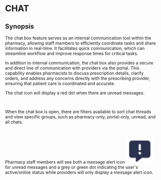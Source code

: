 # CHAT

## Synopsis

The chat box feature serves as an internal communication tool within the pharmacy, allowing staff members to efficiently coordinate tasks and share information in real-time. It facilitates quick communication, which can streamline workflow and improve response times for critical tasks.

In addition to internal communication, the chat box also provides a secure and direct line of communication with providers via the portal. This capability enables pharmacists to discuss prescription details, clarify orders, and address any concerns directly with the prescribing provider, ensuring that patient care is coordinated and accurate.

The chat icon will display a red dot when there are unread messages.

<figure><img src="https://lh7-rt.googleusercontent.com/docsz/AD_4nXdrdVVlWRlGYmnioQ1fzhRd3j8GEiwaBBf6ejr7cogA6WVqXJ7VdrEtlYxzE1agXZWJXqbbRzOCIsuL7QvI8oaq-VzZVuPmIoc5n9okoiVLmisiQvccW7UIH2o_KtM43sN43j5aG7cabKdRiGX5F6BF4T6P?key=0sXz9STCrneE2Hj7DjmDTA" alt=""><figcaption></figcaption></figure>

When the chat box is open, there are filters available to sort chat threads and view specific groups, such as pharmacy-only, portal-only, unread, and all chats.

<figure><img src="https://lh7-rt.googleusercontent.com/docsz/AD_4nXe4YblQ5N2O0k9UDAvp6jRjR8ZLkTgYGsSNVDBo6SIub8f1iGK7T757VuCa5Z9DpVQIV0UCLP-zleSG3t86o9bGpI294nRpbfBezITopuTxE6sQDjRmcgyH3uYbipj6vni8t70anLqcyzRQz9RxMKLhyMPl?key=0sXz9STCrneE2Hj7DjmDTA" alt="" width="375"><figcaption></figcaption></figure>

Pharmacy staff members will see both a message alert icon <img src=".gitbook/assets/image (574).png" alt="" data-size="line"> for unread messages and a grey or green dot indicating the user's active/online status while providers will only display a message alert icon.

<figure><img src="https://lh7-rt.googleusercontent.com/docsz/AD_4nXdhNkf2NetAOl5D8yb2-Ug1RnPMPXhTcvgCndHjIhqaTAYxjeHR7uCTneSx00_Dq-YE3sex-WrU9WYPd6AB93mFUVGRbvZP1Ztgyu0AwM4dhILt5qP8O_ivXfwBzYDw3Max1gE9H7w2Tox4q9cYPd9uNOYU?key=0sXz9STCrneE2Hj7DjmDTA" alt="" width="375"><figcaption></figcaption></figure>
